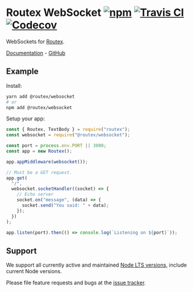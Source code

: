 # Routex WebSocket [![npm](https://img.shields.io/npm/v/@routex/websocket.svg)](https://www.npmjs.com/package/@routex/websocket) [![Travis CI](https://img.shields.io/travis/com/routexjs/routex-websocket.svg)](https://travis-ci.com/routexjs/routex-websocket) [![Codecov](https://img.shields.io/codecov/c/github/routexjs/routex-websocket.svg)](https://codecov.io/gh/routexjs/routex-websocket)

WebSockets for [Routex](https://www.npmjs.com/package/routex).

[Documentation](https://routex.js.org/docs/packages/websocket) - [GitHub](https://github.com/routexjs/routex-websocket)

## Example

Install:

```bash
yarn add @routex/websocket
# or
npm add @routex/websocket
```

Setup your app:

```js
const { Routex, TextBody } = require("routex");
const websocket = require("@routex/websocket");

const port = process.env.PORT || 3000;
const app = new Routex();

app.appMiddleware(websocket());

// Must be a GET request.
app.get(
  "/",
  websocket.socketHandler((socket) => {
    // Echo server
    socket.on("message", (data) => {
      socket.send("You said: " + data);
    });
  })
);

app.listen(port).then(() => console.log(`Listening on ${port}`));
```

## Support

We support all currently active and maintained [Node LTS versions](https://github.com/nodejs/Release),
include current Node versions.

Please file feature requests and bugs at the [issue tracker](https://github.com/routexjs/routex-websocket/issues).
